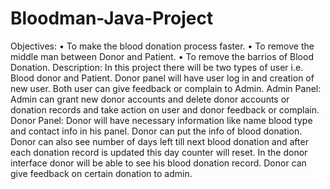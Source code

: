 # Bloodman-Java-Project
Objectives: 
•	To make the blood donation process faster.
•	To remove the middle man between Donor and Patient.
•	To remove the barrios of Blood Donation.
 Description: 
In this project there will be two types of user i.e. Blood donor and Patient. Donor panel will have user log in and creation of new user. Both user can give feedback or complain to Admin.
Admin Panel: Admin can grant new donor accounts and delete donor accounts or donation records and take action on user and donor feedback or complain.
Donor Panel: Donor will have necessary information like name blood type and contact info in his panel. Donor can put the info of blood donation. Donor can also see number of days left till next blood donation and after each donation record is updated this day counter will reset. In the donor interface donor will be able to see his blood donation record. Donor can give feedback on certain donation to admin.
